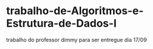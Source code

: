 # trabalho-de-Algoritmos-e-Estrutura-de-Dados-I
trabalho do professor dimmy para ser entregue dia 17/09
